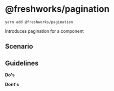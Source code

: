 @freshworks/pagination
==============================================================================

```
yarn add @freshworks/pagination
```

Introduces pagination for a component


Scenario
------------------------------------------------------------------------------


Guidelines
------------------------------------------------------------------------------
**Do's**



**Dont's**



